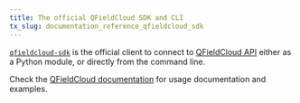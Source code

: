 ```yaml
---
title: The official QFieldCloud SDK and CLI
tx_slug: documentation_reference_qfieldcloud_sdk
---
```


[`qfieldcloud-sdk`](https://pypi.org/project/qfieldcloud-sdk/) is the official client to connect to [QFieldCloud API](api.md) either as a Python module, or directly from the command line.

Check the [QFieldCloud documentation](https://opengisch.github.io/qfieldcloud-sdk-python/) for usage documentation and examples.
